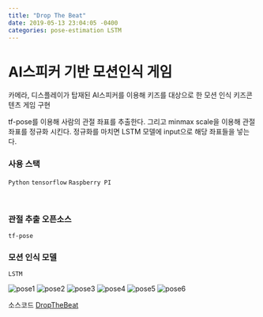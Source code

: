 ```yaml
---
title: "Drop The Beat"
date: 2019-05-13 23:04:05 -0400
categories: pose-estimation LSTM  
---
```

# AI스피커 기반 모션인식 게임 <br>

카메라, 디스플레이가 탑재된 AI스피커를 이용해 키즈를 대상으로 한 모션 인식 키즈콘텐츠 게임 구현 <br>

tf-pose를 이용해 사람의 관절 좌표를 추출한다. 그리고 minmax scale을 이용해 관절 좌표를 정규화 시킨다. 정규화를 마치면 LSTM 모델에 input으로 해당 좌표들을 넣는다.
### 사용 스택 <br>

`Python` `tensorflow` `Raspberry PI`

<br>

### 관절 추출 오픈소스
```
tf-pose
```

### 모션 인식 모델
```
LSTM
```

![pose1](https://user-images.githubusercontent.com/31815711/58553935-2f5b8680-8251-11e9-9c07-f1213b7052b7.png)
![pose2](https://user-images.githubusercontent.com/31815711/58554030-3a161b80-8251-11e9-9f1c-cece19f903d7.png)
![pose3](https://user-images.githubusercontent.com/31815711/58554055-3c787580-8251-11e9-8733-f7a33fc2607d.png)
![pose4](https://user-images.githubusercontent.com/31815711/58554078-3edacf80-8251-11e9-9daa-bc8a1d1eae41.png)
![pose5](https://user-images.githubusercontent.com/31815711/58554094-40a49300-8251-11e9-8d05-016294d1238c.png)
![pose6](https://user-images.githubusercontent.com/31815711/58554115-4306ed00-8251-11e9-889b-933df3a58bed.png)


소스코드 [DropTheBeat][dropthebeat-gh]

[dropthebeat-gh]:   https://github.com/koseokkyu/AI_tfPose_Project
